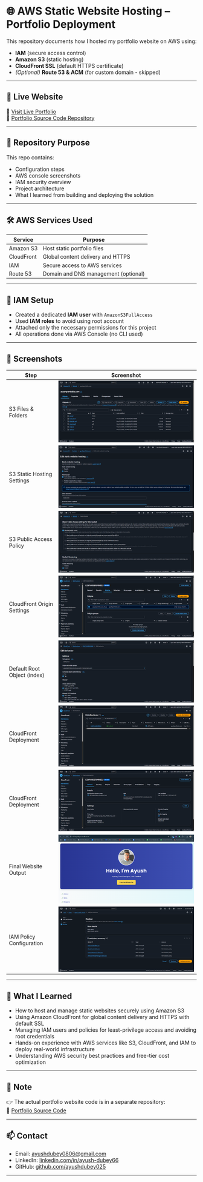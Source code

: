 # 🌐 AWS Static Website Hosting – Portfolio Deployment

This repository documents how I hosted my portfolio website on AWS using:

- **IAM** (secure access control)
- **Amazon S3** (static hosting)
- **CloudFront SSL** (default HTTPS certificate)
- *(Optional)* **Route 53 & ACM** (for custom domain - skipped)


---

## 🚀 Live Website

🔗 [Visit Live Portfolio](https://d37vdgokifigzo.cloudfront.net)  
🔗 [Portfolio Source Code Repository](https://github.com/ayushdubey025/Portfolio)

---

## 📂 Repository Purpose

This repo contains:
- Configuration steps
- AWS console screenshots
- IAM security overview
- Project architecture
- What I learned from building and deploying the solution

---

## 🛠️ AWS Services Used

| Service        | Purpose                                  |
|----------------|------------------------------------------|
| Amazon S3      | Host static portfolio files              |
| CloudFront     | Global content delivery and HTTPS        |
| IAM            | Secure access to AWS services            |
| Route 53       | Domain and DNS management (optional)     |

---

## 🔐 IAM Setup

- Created a dedicated **IAM user** with `AmazonS3FullAccess`
- Used **IAM roles** to avoid using root account
- Attached only the necessary permissions for this project
- All operations done via AWS Console (no CLI used)

---

## 📸 Screenshots

| Step                        | Screenshot                                     |
|-----------------------------|------------------------------------------------|
| S3 Files & Folders          | ![](screenshots/s3-bucket-files.png)           |
| S3 Static Hosting Settings  | ![](screenshots/s3-static-hosting.png)         |
| S3 Public Access Policy     | ![](screenshots/s3-public-permission.png)      |
| CloudFront Origin Settings  | ![](screenshots/cloudfront-origin-settings.png)|
| Default Root Object (index) | ![](screenshots/cloudfront-default-root-object.png) |
| CloudFront Deployment       | ![](screenshots/cloudfront-distribution-created.png) |
| CloudFront Deployment       | ![](screenshots/cloudfront-distribution-created1.png) |
| Final Website Output        | ![](screenshots/cloudfront-final-output.png)   |
| IAM Policy Configuration    | ![](screenshots/iam-user-policies.png)         |


---

## 🧠 What I Learned

- How to host and manage static websites securely using Amazon S3
- Using Amazon CloudFront for global content delivery and HTTPS with default SSL
- Managing IAM users and policies for least-privilege access and avoiding root credentials
- Hands-on experience with AWS services like S3, CloudFront, and IAM to deploy real-world infrastructure
- Understanding AWS security best practices and free-tier cost optimization

---

## 📌 Note

👉 The actual portfolio website code is in a separate repository:  
🔗 [Portfolio Source Code](https://github.com/ayushdubey025/Portfolio)

---

## 📫 Contact

- Email: [ayushdubey0806@gmail.com](mailto:ayushdubey0806@gmail.com)  
- LinkedIn: [linkedin.com/in/ayush-dubey66](https://www.linkedin.com/in/ayush-dubey66/)  
- GitHub: [github.com/ayushdubey025](https://github.com/ayushdubey025)

---

